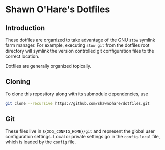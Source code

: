 # Shawn O'Hare's Dotfiles

## Introduction

These dotfiles are organized to take advantage of the GNU `stow` symlink
farm manager.  For example, executing `stow git` from the dotfiles root
directory will symlink the version controlled git configuration files to
the correct location.  

Dotfiles are generally organized topically.


## Cloning

To clone this repository along with its submodule dependencies, use
```bash
git clone --recursive https://github.com/shawnohare/dotfiles.git
```

## Git 

These files live in `${XDG_CONFIG_HOME}/git` and represent the global
user configuration settings.  Local or private settings go in the
`config.local` file, which is loaded by the `config` file.
